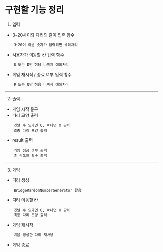 # 구현할 기능 정리

1. 입력

- 3~20사이의 다리의 길이 입력 함수
```
    3~20이 아닌 숫자가 입력되면 예외처리
```
- 사용자가 이동할 칸 입력 함수
```
    U 또는 D만 허용 나머지 예외처리
```
- 게임 재시작 / 종료 여부 입력 함수
```
    R 또는 Q만 허용 나머지 예외처리
```
---

2. 출력
- 게임 시작 문구
- 다리 모양 출력
```
    건널 수 있다면 O, 아니면 X 출력
    최종 다리 모양 출력
```
- result 출력
```
    게임 성공 여부 출력
    총 시도한 횟수 출력
```
---
3. 게임
- 다리 생성
```
    BridgeRandomNumberGenerator 활용
```
- 다리 이동할 칸 
```
    건널 수 있다면 O, 아니면 X 출력
    최종 다리 모양 출력
```
- 게임 재시작
```
    처음 생성한 다리 재사용
```
- 게임 종료
